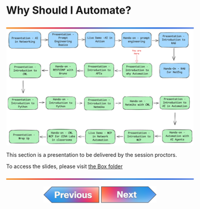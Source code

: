 # Why Should I Automate?

![line](../../images/banner.png)
![line](./images/7.png)

This section is a presentation to be delivered by the session proctors.

To access the slides, please visit [the Box folder](https://cisco.app.box.com/folder/340062289300?s=hmrhjoshhzez3vlzdisvk0s9frn0lh5c)

![line](../../images/banner.png)
<p align="center">
<a href="../../day1/06-hands-on-rag-for-netengs/1.md"><img src="../../images/previous.png" width="150px"></a>
<a href="../02-intro-to-apis/1.md"><img src="../../images/next.png" width="150px"></a>
</p>
